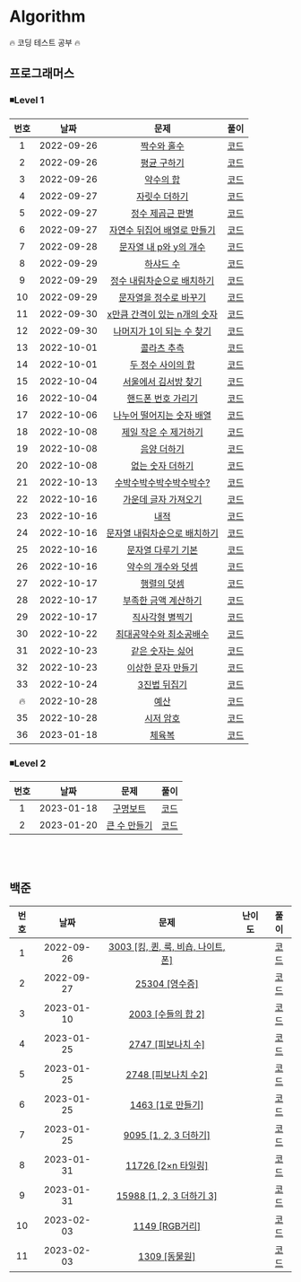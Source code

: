 <h1>Algorithm</h1>

🔥 코딩 테스트 공부 🔥

<h2>프로그래머스</h2>

<h3>◾Level 1</h3>

| 번호 |    날짜    |                                              문제                                               |                풀이                |
| :--: | :--------: | :---------------------------------------------------------------------------------------------: | :--------------------------------: |
|  1   | 2022-09-26 |         [짝수와 홀수](https://school.programmers.co.kr/learn/courses/30/lessons/12937)          | [코드](/Programmers/Lv.%201/01.js) |
|  2   | 2022-09-26 |         [평균 구하기](https://school.programmers.co.kr/learn/courses/30/lessons/12937)          | [코드](/Programmers/Lv.%201/02.js) |
|  3   | 2022-09-26 |          [약수의 합](https://school.programmers.co.kr/learn/courses/30/lessons/12928)           | [코드](/Programmers/Lv.%201/03.js) |
|  4   | 2022-09-27 |        [자릿수 더하기](https://school.programmers.co.kr/learn/courses/30/lessons/12931)         | [코드](/Programmers/Lv.%201/04.js) |
|  5   | 2022-09-27 |       [정수 제곱근 판별](https://school.programmers.co.kr/learn/courses/30/lessons/12934)       | [코드](/Programmers/Lv.%201/05.js) |
|  6   | 2022-09-27 | [자연수 뒤집어 배열로 만들기](https://school.programmers.co.kr/learn/courses/30/lessons/12932)  | [코드](/Programmers/Lv.%201/06.js) |
|  7   | 2022-09-28 |    [문자열 내 p와 y의 개수](https://school.programmers.co.kr/learn/courses/30/lessons/12916)    | [코드](/Programmers/Lv.%201/07.js) |
|  8   | 2022-09-29 |          [하샤드 수](https://school.programmers.co.kr/learn/courses/30/lessons/12947)           | [코드](/Programmers/Lv.%201/08.js) |
|  9   | 2022-09-29 |  [정수 내림차순으로 배치하기](https://school.programmers.co.kr/learn/courses/30/lessons/12933)  | [코드](/Programmers/Lv.%201/09.js) |
|  10  | 2022-09-29 |    [문자열을 정수로 바꾸기](https://school.programmers.co.kr/learn/courses/30/lessons/12925)    | [코드](/Programmers/Lv.%201/10.js) |
|  11  | 2022-09-30 | [x만큼 간격이 있는 n개의 숫자](https://school.programmers.co.kr/learn/courses/30/lessons/12954) | [코드](/Programmers/Lv.%201/11.js) |
|  12  | 2022-09-30 |  [나머지가 1이 되는 수 찾기](https://school.programmers.co.kr/learn/courses/30/lessons/87389)   | [코드](/Programmers/Lv.%201/12.js) |
|  13  | 2022-10-01 |         [콜라츠 추측](https://school.programmers.co.kr/learn/courses/30/lessons/12943)          | [코드](/Programmers/Lv.%201/13.js) |
|  14  | 2022-10-01 |      [두 정수 사이의 합](https://school.programmers.co.kr/learn/courses/30/lessons/12912)       | [코드](/Programmers/Lv.%201/14.js) |
|  15  | 2022-10-04 |     [서울에서 김서방 찾기](https://school.programmers.co.kr/learn/courses/30/lessons/12919)     | [코드](/Programmers/Lv.%201/15.js) |
|  16  | 2022-10-04 |      [핸드폰 번호 가리기](https://school.programmers.co.kr/learn/courses/30/lessons/12948)      | [코드](/Programmers/Lv.%201/16.js) |
|  17  | 2022-10-06 |  [나누어 떨어지는 숫자 배열](https://school.programmers.co.kr/learn/courses/30/lessons/12910)   | [코드](/Programmers/Lv.%201/17.js) |
|  18  | 2022-10-08 |    [제일 작은 수 제거하기](https://school.programmers.co.kr/learn/courses/30/lessons/12935)     | [코드](/Programmers/Lv.%201/18.js) |
|  19  | 2022-10-08 |         [음양 더하기](https://school.programmers.co.kr/learn/courses/30/lessons/76501)          | [코드](/Programmers/Lv.%201/19.js) |
|  20  | 2022-10-08 |       [없는 숫자 더하기](https://school.programmers.co.kr/learn/courses/30/lessons/86051)       | [코드](/Programmers/Lv.%201/20.js) |
|  21  | 2022-10-13 |   [수박수박수박수박수박수?](https://school.programmers.co.kr/learn/courses/30/lessons/12922)    | [코드](/Programmers/Lv.%201/21.js) |
|  22  | 2022-10-16 |     [가운데 글자 가져오기](https://school.programmers.co.kr/learn/courses/30/lessons/12903)     | [코드](/Programmers/Lv.%201/22.js) |
|  23  | 2022-10-16 |             [내적](https://school.programmers.co.kr/learn/courses/30/lessons/70128)             | [코드](/Programmers/Lv.%201/23.js) |
|  24  | 2022-10-16 | [문자열 내림차순으로 배치하기](https://school.programmers.co.kr/learn/courses/30/lessons/12917) | [코드](/Programmers/Lv.%201/24.js) |
|  25  | 2022-10-16 |      [문자열 다루기 기본](https://school.programmers.co.kr/learn/courses/30/lessons/12918)      | [코드](/Programmers/Lv.%201/25.js) |
|  26  | 2022-10-16 |      [약수의 개수와 덧셈](https://school.programmers.co.kr/learn/courses/30/lessons/77884)      | [코드](/Programmers/Lv.%201/26.js) |
|  27  | 2022-10-17 |         [행렬의 덧셈](https://school.programmers.co.kr/learn/courses/30/lessons/12950)          | [코드](/Programmers/Lv.%201/27.js) |
|  28  | 2022-10-17 |     [부족한 금액 계산하기](https://school.programmers.co.kr/learn/courses/30/lessons/82612)     | [코드](/Programmers/Lv.%201/28.js) |
|  29  | 2022-10-17 |       [직사각형 별찍기](https://school.programmers.co.kr/learn/courses/30/lessons/12969)        | [코드](/Programmers/Lv.%201/29.js) |
|  30  | 2022-10-22 |   [최대공약수와 최소공배수](https://school.programmers.co.kr/learn/courses/30/lessons/12940)    | [코드](/Programmers/Lv.%201/30.js) |
|  31  | 2022-10-23 |       [같은 숫자는 싫어](https://school.programmers.co.kr/learn/courses/30/lessons/12906)       | [코드](/Programmers/Lv.%201/31.js) |
|  32  | 2022-10-23 |      [이상한 문자 만들기](https://school.programmers.co.kr/learn/courses/30/lessons/12930)      | [코드](/Programmers/Lv.%201/32.js) |
|  33  | 2022-10-24 |         [3진법 뒤집기](https://school.programmers.co.kr/learn/courses/30/lessons/68935)         | [코드](/Programmers/Lv.%201/33.js) |
|  🔥  | 2022-10-28 |           [예산](https://school.programmers.co.kr/learn/courses/30/lessons/12982#qna)           | [코드](/Programmers/Lv.%201/34.js) |
|  35  | 2022-10-28 |          [시저 암호](https://school.programmers.co.kr/learn/courses/30/lessons/12926)           | [코드](/Programmers/Lv.%201/35.js) |
|  36  | 2023-01-18 |            [체육복](https://school.programmers.co.kr/learn/courses/30/lessons/42862)            | [코드](/Programmers/Lv.%201/36.js) |

<h3>◾Level 2</h3>

| 번호 |    날짜    |                                      문제                                       |                풀이                |
| :--: | :--------: | :-----------------------------------------------------------------------------: | :--------------------------------: |
|  1   | 2023-01-18 |   [구명보트](https://school.programmers.co.kr/learn/courses/30/lessons/42885)   | [코드](/Programmers/Lv.%202/01.js) |
|  2   | 2023-01-20 | [큰 수 만들기](https://school.programmers.co.kr/learn/courses/30/lessons/42883) | [코드](/Programmers/Lv.%202/02.js) |

<br></br>

<h2>백준</h2>

| 번호 |    날짜    |                                     문제                                     |                                  난이도                                  |            풀이            |
| :--: | :--------: | :--------------------------------------------------------------------------: | :----------------------------------------------------------------------: | :------------------------: |
|  1   | 2022-09-26 | [3003 [킹, 퀸, 룩, 비숍, 나이트, 폰] ](https://www.acmicpc.net/problem/3003) | <img src="https://d2gd6pc034wcta.cloudfront.net/tier/1.svg" width="15">  | [코드](/Baekjoon/3003.js)  |
|  2   | 2022-09-27 |           [25304 [영수증] ](https://www.acmicpc.net/problem/25304)           | <img src="https://d2gd6pc034wcta.cloudfront.net/tier/1.svg" width="15">  | [코드](/Baekjoon/25304.js) |
|  3   | 2023-01-10 |         [2003 [수들의 합 2] ](https://www.acmicpc.net/problem/2003)          | <img src="https://d2gd6pc034wcta.cloudfront.net/tier/7.svg" width="15">  | [코드](/Baekjoon/2003.js)  |
|  4   | 2023-01-25 |         [2747 [피보나치 수] ](https://www.acmicpc.net/problem/2747)          | <img src="https://d2gd6pc034wcta.cloudfront.net/tier/4.svg" width="15">  | [코드](/Baekjoon/2747.js)  |
|  5   | 2023-01-25 |         [2748 [피보나치 수2] ](https://www.acmicpc.net/problem/2748)         | <img src="https://d2gd6pc034wcta.cloudfront.net/tier/5.svg" width="15">  | [코드](/Baekjoon/2748.js)  |
|  6   | 2023-01-25 |          [1463 [1로 만들기] ](https://www.acmicpc.net/problem/1463)          | <img src="https://d2gd6pc034wcta.cloudfront.net/tier/8.svg" width="15">  | [코드](/Baekjoon/1463.js)  |
|  7   | 2023-01-25 |        [9095 [1, 2, 3 더하기] ](https://www.acmicpc.net/problem/9095)        | <img src="https://d2gd6pc034wcta.cloudfront.net/tier/8.svg" width="15">  | [코드](/Baekjoon/9095.js)  |
|  8   | 2023-01-31 |         [11726 [2×n 타일링] ](https://www.acmicpc.net/problem/11726)         | <img src="https://d2gd6pc034wcta.cloudfront.net/tier/8.svg" width="15">  | [코드](/Baekjoon/11726.js) |
|  9   | 2023-01-31 |      [15988 [1, 2, 3 더하기 3] ](https://www.acmicpc.net/problem/15988)      | <img src="https://d2gd6pc034wcta.cloudfront.net/tier/9.svg" width="15">  | [코드](/Baekjoon/15988.js) |
|  10  | 2023-02-03 |            [1149 [RGB거리]](https://www.acmicpc.net/problem/1149)            | <img src="https://d2gd6pc034wcta.cloudfront.net/tier/10.svg" width="15"> | [코드](/Baekjoon/1149.js)  |
|  11  | 2023-02-03 |            [1309 [동물원]](https://www.acmicpc.net/problem/1309)             | <img src="https://d2gd6pc034wcta.cloudfront.net/tier/10.svg" width="15"> | [코드](/Baekjoon/1309.js)  |
